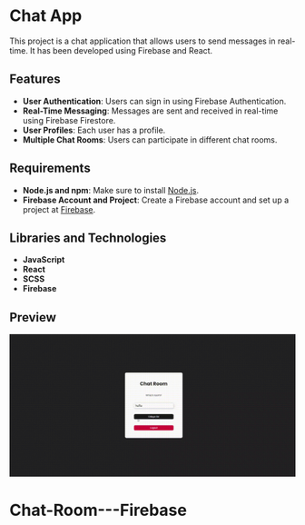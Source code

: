 # Chat App

This project is a chat application that allows users to send messages in real-time. It has been developed using Firebase and React.

## Features

- **User Authentication**: Users can sign in using Firebase Authentication.
- **Real-Time Messaging**: Messages are sent and received in real-time using Firebase Firestore.
- **User Profiles**: Each user has a profile.
- **Multiple Chat Rooms**: Users can participate in different chat rooms.

## Requirements

- **Node.js and npm**: Make sure to install [Node.js](https://nodejs.org/).
- **Firebase Account and Project**: Create a Firebase account and set up a project at [Firebase](https://firebase.google.com/).

## Libraries and Technologies

- **JavaScript**
- **React**
- **SCSS**
- **Firebase**

## Preview


![](chat.gif)
# Chat-Room---Firebase
